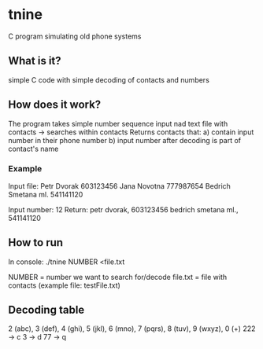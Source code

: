 # tnine
C program simulating old phone systems

## What is it?
simple C code with simple decoding of contacts and numbers

## How does it work?
The program takes simple number sequence input nad text file with contacts -> searches within contacts
Returns contacts that:
a) contain input number in their phone number
b) input number after decoding is part of contact's name

### Example
Input file:
Petr Dvorak
603123456
Jana Novotna
777987654
Bedrich Smetana ml.
541141120

Input number: 12
Return:
petr dvorak, 603123456
bedrich smetana ml., 541141120

## How to run
In console:
./tnine NUMBER <file.txt

NUMBER = number we want to search for/decode
file.txt = file with contacts (example file: testFile.txt)

## Decoding table
2 (abc), 3 (def), 4 (ghi), 5 (jkl), 6 (mno), 7 (pqrs), 8 (tuv), 9 (wxyz), 0 (+)
222 -> c
3 -> d
77 -> q
